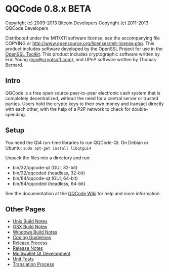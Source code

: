 QQCode 0.8.x BETA
====================

Copyright (c) 2009-2013 Bitcoin Developers
Copyright (c) 2011-2013 QQCode Developers

Distributed under the MIT/X11 software license, see the accompanying
file COPYING or http://www.opensource.org/licenses/mit-license.php.
This product includes software developed by the OpenSSL Project for use in the [OpenSSL Toolkit](http://www.openssl.org/). This product includes
cryptographic software written by Eric Young ([eay@cryptsoft.com](mailto:eay@cryptsoft.com)), and UPnP software written by Thomas Bernard.


Intro
---------------------
QQCode is a free open source peer-to-peer electronic cash system that is
completely decentralized, without the need for a central server or trusted
parties.  Users hold the crypto keys to their own money and transact directly
with each other, with the help of a P2P network to check for double-spending.


Setup
---------------------
You need the Qt4 run-time libraries to run QQCode-Qt. On Debian or Ubuntu:
	`sudo apt-get install libqtgui4`

Unpack the files into a directory and run:

- bin/32/qqcode-qt (GUI, 32-bit)
- bin/32/qqcoded (headless, 32-bit)
- bin/64/qqcode-qt (GUI, 64-bit)
- bin/64/qqcoded (headless, 64-bit)

See the documentation at the [QQCode Wiki](http://qqcode.info)
for help and more information.


Other Pages
---------------------
- [Unix Build Notes](build-unix.md)
- [OSX Build Notes](build-osx.md)
- [Windows Build Notes](build-msw.md)
- [Coding Guidelines](coding.md)
- [Release Process](release-process.md)
- [Release Notes](release-notes.md)
- [Multiwallet Qt Development](multiwallet-qt.md)
- [Unit Tests](unit-tests.md)
- [Translation Process](translation_process.md)
